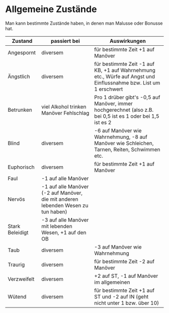 # Allgemeine Zustände

Man kann bestimmte Zustände haben, in denen man Malusse oder Bonusse hat.

| Zustand | passiert bei | Auswirkungen |
| -------- | ------------ | -------------- |
| Angespornt | diversem | für bestimmte Zeit +1 auf Manöver |
| Ängstlich | diversem | für bestimmte Zeit -1 auf KB, +1 auf Wahrnehmung etc., Würfe auf Angst und Einflussnahme bzw. List um 1 erschwert |
| Betrunken | viel Alkohol trinken Manöver Fehlschlag | Pro 1 drüber gibt's -0,5 auf Manöver, immer hochgerechnet (also z.B. bei 0,5 ist es 1 oder bei 1,5 ist es 2 |
| Blind | diversem | -6 auf Manöver wie Wahrnehmung, -8 auf Manöver wie Schleichen, Tarnen, Reiten, Schwimmen etc. |
| Euphorisch | diversem | für bestimmte Zeit +1 auf Manöver |
| Faul | -1 auf alle Manöver |
| Nervös | -1 auf alle Manöver (-2 auf Manöver, die mit anderen lebenden Wesen zu tun haben) |
| Stark Beleidigt | -3 auf alle Manöver mit lebenden Wesen, +1 auf den OB |
| Taub | diversem | -3 auf Manöver wie Wahrnehmung |
| Traurig | diversem | für bestimmte Zeit -2 auf Manöver |
| Verzweifelt | diversem | +2 auf ST, -1 auf Manöver im allgemeinen |
| Wütend | diversem | für bestimmte Zeit +1 auf ST und -2 auf IN (geht nicht unter 1 bzw. über 10) |

